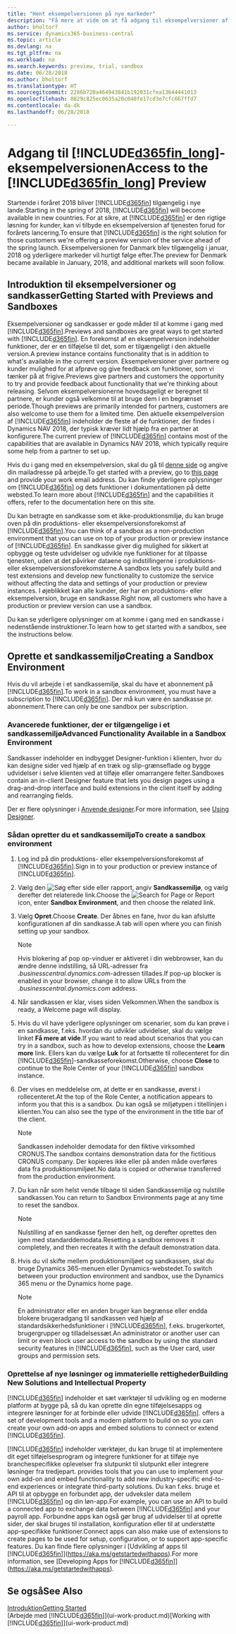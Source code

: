 ```yaml
---
title: "Hent eksempelversionen på nye markeder"
description: "Få mere at vide om at få adgang til eksempelversioner af Business Central."
author: bholtorf
ms.service: dynamics365-business-central
ms.topic: article
ms.devlang: na
ms.tgt_pltfrm: na
ms.workload: na
ms.search.keywords: preview, trial, sandbox
ms.date: 06/28/2018
ms.author: bholtorf
ms.translationtype: HT
ms.sourcegitcommit: 2286b728a464943841b192031cfea13644441013
ms.openlocfilehash: 0829c825ec0635a20c040fe17cd3e7cfc667ffd7
ms.contentlocale: da-dk
ms.lasthandoff: 06/28/2018

---
```

# <a name="access-to-the-included365finlongincludesd365finlongmdmd-preview"></a><span data-ttu-id="4815f-103">Adgang til [!INCLUDE[d365fin_long](includes/d365fin_long_md.md)]-eksempelversionen</span><span class="sxs-lookup"><span data-stu-id="4815f-103">Access to the [!INCLUDE[d365fin_long](includes/d365fin_long_md.md)] Preview</span></span>
<span data-ttu-id="4815f-104">Startende i foråret 2018 bliver [!INCLUDE[d365fin](includes/d365fin_md.md)] tilgængelig i nye lande.</span><span class="sxs-lookup"><span data-stu-id="4815f-104">Starting in the spring of 2018, [!INCLUDE[d365fin](includes/d365fin_md.md)] will become available in new countries.</span></span> <span data-ttu-id="4815f-105">For at sikre, at [!INCLUDE[d365fin](includes/d365fin_md.md)] er den rigtige løsning for kunder, kan vi tilbyde en eksempelversion af tjenesten forud for forårets lancering.</span><span class="sxs-lookup"><span data-stu-id="4815f-105">To ensure that [!INCLUDE[d365fin](includes/d365fin_md.md)] is the right solution for those customers we're offering a preview version of the service ahead of the spring launch.</span></span> <span data-ttu-id="4815f-106">Eksempelversionen for Danmark blev tilgængelig i januar, 2018 og yderligere markeder vil hurtigt følge efter.</span><span class="sxs-lookup"><span data-stu-id="4815f-106">The preview for Denmark became available in January, 2018, and additional markets will soon follow.</span></span>  

## <a name="getting-started-with-previews-and-sandboxes"></a><span data-ttu-id="4815f-107">Introduktion til eksempelversioner og sandkasser</span><span class="sxs-lookup"><span data-stu-id="4815f-107">Getting Started with Previews and Sandboxes</span></span>
<span data-ttu-id="4815f-108">Eksempelversioner og sandkasser er gode måder til at komme i gang med [!INCLUDE[d365fin](includes/d365fin_md.md)].</span><span class="sxs-lookup"><span data-stu-id="4815f-108">Previews and sandboxes are great ways to get started with [!INCLUDE[d365fin](includes/d365fin_md.md)].</span></span> <span data-ttu-id="4815f-109">En forekomst af en eksempelversion indeholder funktioner, der er en tilføjelse til det, som er tilgængeligt i den aktuelle version.</span><span class="sxs-lookup"><span data-stu-id="4815f-109">A preview instance contains functionality that is in addition to what's available in the current version.</span></span> <span data-ttu-id="4815f-110">Eksempelversioner giver partnere og kunder mulighed for at afprøve og give feedback om funktioner, som vi tænker på at frigive.</span><span class="sxs-lookup"><span data-stu-id="4815f-110">Previews give partners and customers the opportunity to try and provide feedback about functionality that we're thinking about releasing.</span></span> <span data-ttu-id="4815f-111">Selvom eksempelversionerne hovedsageligt er beregnet til partnere, er kunder også velkomne til at bruge dem i en begrænset periode.</span><span class="sxs-lookup"><span data-stu-id="4815f-111">Though previews are primarily intended for partners, customers are also welcome to use them for a limited time.</span></span> <span data-ttu-id="4815f-112">Den aktuelle eksempelversion af [!INCLUDE[d365fin](includes/d365fin_md.md)] indeholder de fleste af de funktioner, der findes i Dynamics NAV 2018, der typisk kræver lidt hjælp fra en partner at konfigurere.</span><span class="sxs-lookup"><span data-stu-id="4815f-112">The current preview of [!INCLUDE[d365fin](includes/d365fin_md.md)] contains most of the capabilities that are available in Dynamics NAV 2018, which typically require some help from a partner to set up.</span></span>

<span data-ttu-id="4815f-113">Hvis du i gang med en eksempelversion, skal du gå til [denne side](https://go.microsoft.com/fwlink/?linkid=866045) og angive din mailadresse på arbejde.</span><span class="sxs-lookup"><span data-stu-id="4815f-113">To get started with a preview, go to [this page](https://go.microsoft.com/fwlink/?linkid=866045) and provide your work email address.</span></span> <span data-ttu-id="4815f-114">Du kan finde yderligere oplysninger om [!INCLUDE[d365fin](includes/d365fin_md.md)] og dets funktioner i dokumentationen på dette websted.</span><span class="sxs-lookup"><span data-stu-id="4815f-114">To learn more about [!INCLUDE[d365fin](includes/d365fin_md.md)] and the capabilities it offers, refer to the documentation here on this site.</span></span>

<span data-ttu-id="4815f-115">Du kan betragte en sandkasse som et ikke-produktionsmiljø, du kan bruge oven på din produktions- eller eksempelversionsforekomst af [!INCLUDE[d365fin](includes/d365fin_md.md)].</span><span class="sxs-lookup"><span data-stu-id="4815f-115">You can think of a sandbox as a non-production environment that you can use on top of your production or preview instance of [!INCLUDE[d365fin](includes/d365fin_md.md)].</span></span> <span data-ttu-id="4815f-116">En sandkasse giver dig mulighed for sikkert at opbygge og teste udvidelser og udvikle nye funktioner for at tilpasse tjenesten, uden at det påvirker dataene og indstillingerne i produktions- eller eksempelversionsforekomsterne.</span><span class="sxs-lookup"><span data-stu-id="4815f-116">A sandbox lets you safely build and test extensions and develop new functionality to customize the service without affecting the data and settings of your production or preview instances.</span></span> <span data-ttu-id="4815f-117">I øjeblikket kan alle kunder, der har en produktions- eller eksempelversion, bruge en sandkasse.</span><span class="sxs-lookup"><span data-stu-id="4815f-117">Right now, all customers who have a production or preview version can use a sandbox.</span></span>

<span data-ttu-id="4815f-118">Du kan se yderligere oplysninger om at komme i gang med en sandkasse i nedenstående instruktioner.</span><span class="sxs-lookup"><span data-stu-id="4815f-118">To learn how to get started with a sandbox, see the instructions below.</span></span>

## <a name="creating-a-sandbox-environment"></a><span data-ttu-id="4815f-119">Oprette et sandkassemiljø</span><span class="sxs-lookup"><span data-stu-id="4815f-119">Creating a Sandbox Environment</span></span>
<span data-ttu-id="4815f-120">Hvis du vil arbejde i et sandkassemiljø, skal du have et abonnement på [!INCLUDE[d365fin](includes/d365fin_md.md)].</span><span class="sxs-lookup"><span data-stu-id="4815f-120">To work in a sandbox environment, you must have a subscription to [!INCLUDE[d365fin](includes/d365fin_md.md)].</span></span> <span data-ttu-id="4815f-121">Der må kun være én sandkasse pr. abonnement.</span><span class="sxs-lookup"><span data-stu-id="4815f-121">There can only be one sandbox per subscription.</span></span>

### <a name="advanced-functionality-available-in-a-sandbox-environment"></a><span data-ttu-id="4815f-122">Avancerede funktioner, der er tilgængelige i et sandkassemiljø</span><span class="sxs-lookup"><span data-stu-id="4815f-122">Advanced Functionality Available in a Sandbox Environment</span></span>
<span data-ttu-id="4815f-123">Sandkasser indeholder en indbygget Designer-funktion i klienten, hvor du kan designe sider ved hjælp af en træk og slip-grænseflade og bygge udvidelser i selve klienten ved at tilføje eller omarrangere felter.</span><span class="sxs-lookup"><span data-stu-id="4815f-123">Sandboxes contain an in-client Designer feature that lets you design pages using a drag-and-drop interface and build extensions in the client itself by adding and rearranging fields.</span></span>

<span data-ttu-id="4815f-124">Der er flere oplysninger i [Anvende designer](https://docs.microsoft.com/en-us/dynamics-nav/developer/devenv-inclient-designer).</span><span class="sxs-lookup"><span data-stu-id="4815f-124">For more information, see [Using Designer](https://docs.microsoft.com/en-us/dynamics-nav/developer/devenv-inclient-designer).</span></span>

### <a name="to-create-a-sandbox-environment"></a><span data-ttu-id="4815f-125">Sådan opretter du et sandkassemiljø</span><span class="sxs-lookup"><span data-stu-id="4815f-125">To create a sandbox environment</span></span>
1.  <span data-ttu-id="4815f-126">Log ind på din produktions- eller eksempelversionsforekomst af [!INCLUDE[d365fin](includes/d365fin_md.md)].</span><span class="sxs-lookup"><span data-stu-id="4815f-126">Sign in to your production or preview instance of [!INCLUDE[d365fin](includes/d365fin_md.md)].</span></span>  
2.  <span data-ttu-id="4815f-127">Vælg den ![Søg efter side eller rapport](media/ui-search/search_small.png "Ikonet Søg efter side eller rapport"), angiv **Sandkassemiljø**, og vælg derefter det relaterede link.</span><span class="sxs-lookup"><span data-stu-id="4815f-127">Choose the ![Search for Page or Report](media/ui-search/search_small.png "Search for Page or Report icon") icon, enter **Sandbox Environment**, and then choose the related link.</span></span>
3.  <span data-ttu-id="4815f-128">Vælg **Opret**.</span><span class="sxs-lookup"><span data-stu-id="4815f-128">Choose **Create**.</span></span> <span data-ttu-id="4815f-129">Der åbnes en fane, hvor du kan afslutte konfigurationen af din sandkasse.</span><span class="sxs-lookup"><span data-stu-id="4815f-129">A tab will open where you can finish setting up your sandbox.</span></span>

    > [!Note]
    > <span data-ttu-id="4815f-130">Hvis blokering af pop op-vinduer er aktiveret i din webbrowser, kan du ændre denne indstilling, så URL-adresser fra *.businesscentral.dynamics.com*-adressen tillades.</span><span class="sxs-lookup"><span data-stu-id="4815f-130">If pop-up blocker is enabled in your browser, change it to allow URLs from the *.businesscentral.dynamics.com* address.</span></span>  

4.  <span data-ttu-id="4815f-131">Når sandkassen er klar, vises siden Velkommen.</span><span class="sxs-lookup"><span data-stu-id="4815f-131">When the sandbox is ready, a Welcome page will display.</span></span>  
5.  <span data-ttu-id="4815f-132">Hvis du vil have yderligere oplysninger om scenarier, som du kan prøve i en sandkasse, f.eks. hvordan du udvikler udvidelser, skal du vælge linket **Få mere at vide**.</span><span class="sxs-lookup"><span data-stu-id="4815f-132">If you want to read about scenarios that you can try in a sandbox, such as how to develop extensions, choose the **Learn more** link.</span></span> <span data-ttu-id="4815f-133">Ellers kan du vælge **Luk** for at fortsætte til rollecenteret for din [!INCLUDE[d365fin](includes/d365fin_md.md)]-sandkasseforekomst.</span><span class="sxs-lookup"><span data-stu-id="4815f-133">Otherwise, choose **Close** to continue to the Role Center of your [!INCLUDE[d365fin](includes/d365fin_md.md)] sandbox instance.</span></span>  
6.  <span data-ttu-id="4815f-134">Der vises en meddelelse om, at dette er en sandkasse, øverst i rollecenteret.</span><span class="sxs-lookup"><span data-stu-id="4815f-134">At the top of the Role Center, a notification appears to inform you that this is a sandbox.</span></span> <span data-ttu-id="4815f-135">Du kan også se miljøtypen i titellinjen i klienten.</span><span class="sxs-lookup"><span data-stu-id="4815f-135">You can also see the type of the environment in the title bar of the client.</span></span>

    > [!Note]
    > <span data-ttu-id="4815f-136">Sandkassen indeholder demodata for den fiktive virksomhed CRONUS.</span><span class="sxs-lookup"><span data-stu-id="4815f-136">The sandbox contains demonstration data for the fictitious CRONUS company.</span></span> <span data-ttu-id="4815f-137">Der kopieres ikke eller på anden måde overføres data fra produktionsmiljøet.</span><span class="sxs-lookup"><span data-stu-id="4815f-137">No data is copied or otherwise transferred from the production environment.</span></span>  

7.  <span data-ttu-id="4815f-138">Du kan når som helst vende tilbage til siden Sandkassemiljø og nulstille sandkassen.</span><span class="sxs-lookup"><span data-stu-id="4815f-138">You can return to Sandbox Environments page at any time to reset the sandbox.</span></span>

    > [!Note]
    > <span data-ttu-id="4815f-139">Nulstilling af en sandkasse fjerner den helt, og derefter oprettes den igen med standarddemodata.</span><span class="sxs-lookup"><span data-stu-id="4815f-139">Resetting a sandbox removes it completely, and then recreates it with the default demonstration data.</span></span>  

8.  <span data-ttu-id="4815f-140">Hvis du vil skifte mellem produktionsmiljøet og sandkassen, skal du bruge Dynamics 365-menuen eller Dynamics-webstedet.</span><span class="sxs-lookup"><span data-stu-id="4815f-140">To switch between your production environment and sandbox, use the Dynamics 365 menu or the Dynamics home page.</span></span>

    > [!Note]
    > <span data-ttu-id="4815f-141">En administrator eller en anden bruger kan begrænse eller endda blokere brugeradgang til sandkassen ved hjælp af standardsikkerhedsfunktioner i [!INCLUDE[d365fin](includes/d365fin_md.md)], f.eks. brugerkortet, brugergrupper og tilladelsessæt.</span><span class="sxs-lookup"><span data-stu-id="4815f-141">An administrator or another user can limit or even block user access to the sandbox by using the standard security features in [!INCLUDE[d365fin](includes/d365fin_md.md)], such as the User card, user groups and permission sets.</span></span>  

### <a name="building-new-solutions-and-intellectual-property"></a><span data-ttu-id="4815f-142">Oprettelse af nye løsninger og immaterielle rettigheder</span><span class="sxs-lookup"><span data-stu-id="4815f-142">Building New Solutions and Intellectual Property</span></span>
[!INCLUDE[d365fin](includes/d365fin_md.md)]<span data-ttu-id="4815f-143"> indeholder et sæt værktøjer til udvikling og en moderne platform at bygge på, så du kan oprette din egne tilføjelsesapps og integrere løsninger for at forbinde eller udvide [!INCLUDE[d365fin](includes/d365fin_md.md)].</span><span class="sxs-lookup"><span data-stu-id="4815f-143"> offers a set of development tools and a modern platform to build on so you can create your own add-on apps and embed solutions to connect or extend [!INCLUDE[d365fin](includes/d365fin_md.md)].</span></span>

[!INCLUDE[d365fin](includes/d365fin_md.md)]<span data-ttu-id="4815f-144"> indeholder værktøjer, du kan bruge til at implementere dit eget tilføjelsesprogram og integrere funktioner for at tilføje nye branchespecifikke oplevelser fra slutpunkt til slutpunkt eller integrere løsninger fra tredjepart.</span><span class="sxs-lookup"><span data-stu-id="4815f-144"> provides tools that you can use to implement your own add-on and embed functionality to add new industry-specific end-to-end experiences or integrate third-party solutions.</span></span> <span data-ttu-id="4815f-145">Du kan f.eks. bruge et API til at opbygge en forbundet app, der udveksler data mellem [!INCLUDE[d365fin](includes/d365fin_md.md)] og din løn-app.</span><span class="sxs-lookup"><span data-stu-id="4815f-145">For example, you can use an API to build a connected app to exchange data between [!INCLUDE[d365fin](includes/d365fin_md.md)] and your payroll app.</span></span> <span data-ttu-id="4815f-146">Forbundne apps kan også gør brug af udvidelser til at oprette sider, der skal bruges til installation, konfiguration eller til at understøtte app-specifikke funktioner.</span><span class="sxs-lookup"><span data-stu-id="4815f-146">Connect apps can also make use of extensions to create pages to be used for setup, configuration, or to support app-specific features.</span></span> <span data-ttu-id="4815f-147">Du kan finde flere oplysninger i [Udvikling af apps til [!INCLUDE[d365fin](includes/d365fin_md.md)]](https://aka.ms/getstartedwithapps).</span><span class="sxs-lookup"><span data-stu-id="4815f-147">For more information, see [Developing Apps for [!INCLUDE[d365fin](includes/d365fin_md.md)]](https://aka.ms/getstartedwithapps).</span></span>

## <a name="see-also"></a><span data-ttu-id="4815f-148">Se også</span><span class="sxs-lookup"><span data-stu-id="4815f-148">See Also</span></span>
[<span data-ttu-id="4815f-149">Introduktion</span><span class="sxs-lookup"><span data-stu-id="4815f-149">Getting Started</span></span>](product-get-started.md)  
<span data-ttu-id="4815f-150">[Arbejde med [!INCLUDE[d365fin](includes/d365fin_md.md)]](ui-work-product.md)</span><span class="sxs-lookup"><span data-stu-id="4815f-150">[Working with [!INCLUDE[d365fin](includes/d365fin_md.md)]](ui-work-product.md)</span></span>  

